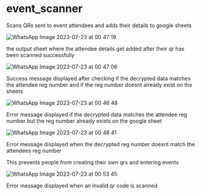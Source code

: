 # event_scanner

Scans QRs sent to event attendees and adds their details to google sheets

![WhatsApp Image 2023-07-23 at 00 47 19](https://github.com/AlexaSRM/Event-ScannerApp/assets/113231399/95e7ab61-b8a0-4bb4-8cdf-c2d97c54b05e)

the output sheet where the attendee details get added after their qr has been scanned successfully 

![WhatsApp Image 2023-07-23 at 00 47 06](https://github.com/AlexaSRM/Event-ScannerApp/assets/113231399/3b50e557-dd41-4561-8280-ef6eab02f593)

Success message displayed after checking if the decrypted data matches the attendee reg number and if the reg number doesnt already exist on the sheets

![WhatsApp Image 2023-07-23 at 00 46 48](https://github.com/AlexaSRM/Event-ScannerApp/assets/113231399/40a586cc-5777-450a-8288-fce8181fb0b8)

Error message displayed if the decrypted data matches the attendee reg number but the reg number already exists on the google sheet

![WhatsApp Image 2023-07-23 at 00 48 41](https://github.com/AlexaSRM/Event-ScannerApp/assets/113231399/fbf18304-a48f-4986-9267-46bc8bf42c65)

Error message displayed when the decrypted reg number doesnt match the attendees reg number 

This prevents people from creating their own qrs and entering events

![WhatsApp Image 2023-07-23 at 00 53 45](https://github.com/AlexaSRM/Event-ScannerApp/assets/113231399/22d2f254-a061-4bcf-a6a2-42cbfbb7daf3)

Error message displayed when an invalid qr code is scanned 

